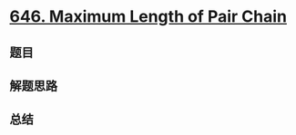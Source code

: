 # [646. Maximum Length of Pair Chain](https://leetcode.com/problems/maximum-length-of-pair-chain/)

## 题目


## 解题思路


## 总结


